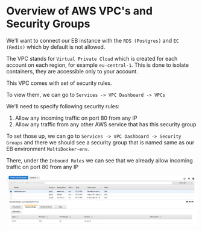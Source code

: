 # Overview of AWS VPC's and Security Groups

We'll want to connect our EB instance with the `RDS (Postgres)` and `EC (Redis)` which by default is not allowed. 

The VPC stands for `Virtual Private Cloud` which is created for each account on each region, for example `eu-central-1`. This is done to isolate containers, they are accessible only to your account.

This VPC comes with set of security rules.

To view them, we can go to `Services -> VPC Dashboard -> VPCs`

We'll need to specify following security rules:
1. Allow any incoming traffic on port 80 from any IP
2. Allow any traffic from any other AWS service that has this security group

To set those up, we can go to `Services -> VPC Dashboard -> Security Groups` and there we should see a security group that is named same as our EB environment `MultiDocker-env`.

There, under the `Inbound Rules` we can see that we already allow incoming traffic on port 80 from any IP

![](../../images/2019-03-10-13-33-14.png)